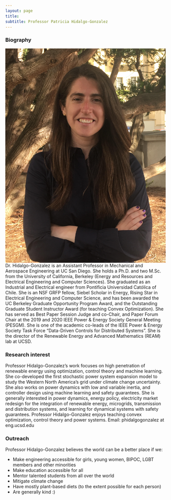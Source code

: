 ```yaml
---
layout: page
title: 
subtitle: Professor Patricia Hidalgo-Gonzalez
---
```


### Biography

<img align="left" src="/assets/img/2019_Hidalgo-Gonzalez.png">


Dr. Hidalgo-Gonzalez is an Assistant Professor in Mechanical and Aerospace Engineering at UC
San Diego. She holds a Ph.D. and two M.Sc. from the University of California, 
Berkeley (Energy and Resources and Electrical Engineering and Computer Sciences). 
She graduated as an Industrial and Electrical engineer from Pontificia Universidad 
Católica of Chile. She is an NSF GRFP fellow, Siebel Scholar in Energy, Rising Star 
in Electrical Engineering and Computer Science, and has been awarded the UC Berkeley 
Graduate Opportunity Program Award, and the Outstanding Graduate Student Instructor Award 
(for teaching Convex Optimization). She has served as Best Paper Session Judge and co-Chair, 
and Paper Forum Chair at the 2019 and 2020 IEEE Power & Energy Society General Meeting (PESGM). 
She is one of the academic co-leads of the IEEE Power & Energy Society Task Force “Data-Driven 
Controls for Distributed Systems”. She is the director of the Renewable Energy and Advanced Mathematics 
(REAM) lab at UCSD. 

### Research interest

Professor Hidalgo-Gonzalez’s work focuses on high penetration of 
renewable energy using optimization, control theory and machine learning. She co-developed 
the first stochastic power system expansion model to study the Western North America’s grid under 
climate change uncertainty. She also works on power dynamics with low and variable inertia, 
and controller design using machine learning and safety guarantees. She is generally 
interested in power dynamics, energy policy, electricity market redesign for the integration 
of renewable energy, microgrids, transmission and distribution systems, and learning 
for dynamical systems with safety guarantees. Professor Hidalgo-Gonzalez enjoys teaching 
convex optimization, control theory and power systems. Email: phidalgogonzalez at eng.ucsd.edu

### Outreach

Professor Hidalgo-Gonzalez believes the world can be a better place if we:

* Make engineering accessible for girls, young women, BIPOC, LGBT members and other minorities 
* Make education accessible for all
* Mentor talented students from all over the world
* Mitigate climate change
* Have mostly plant-based diets (to the extent possible for each person)
* Are generally kind :)
